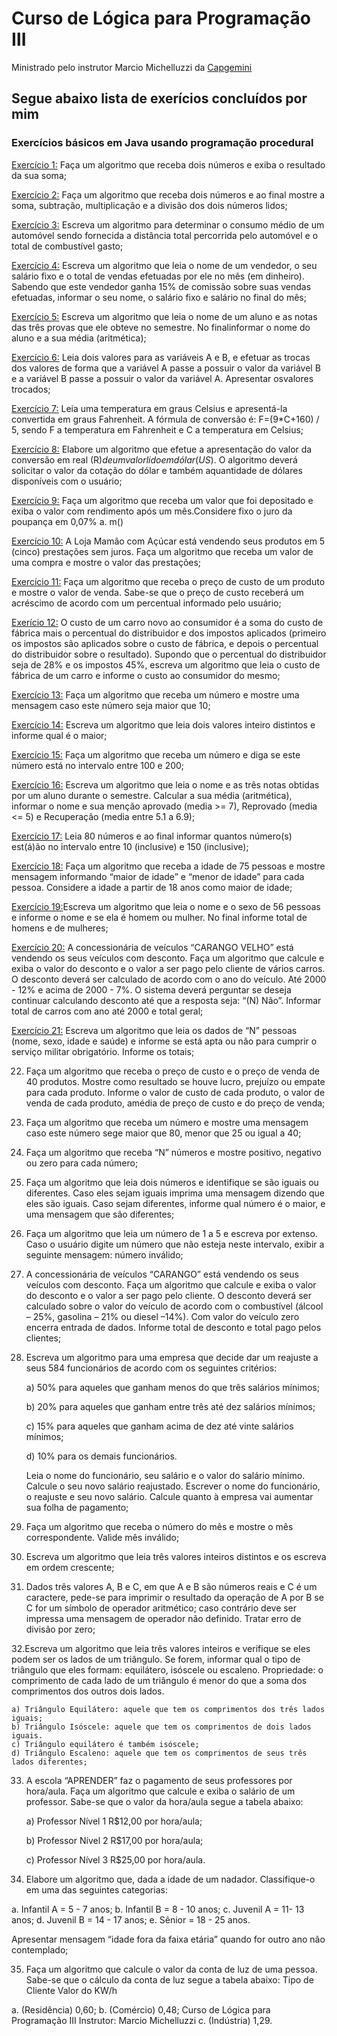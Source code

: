 # Curso de Lógica para Programação Ⅲ


Ministrado pelo instrutor Marcio Michelluzzi da [Capgemini](http://capgeminischool.brazilsouth.cloudapp.azure.com/)

## Segue abaixo lista de exerícios concluídos por mim

### Exercícios básicos em Java usando programação procedural

[Exercício 1:](https://github.com/kennedyvitorino/ExerciciosResolvidos_Capgemini_Java/blob/master/Exercicio1/app/src/main/java/exercicio1/Program.java) Faça um algoritmo que receba dois números e exiba o resultado da sua soma;

[Exercício 2:](https://github.com/kennedyvitorino/ExerciciosResolvidos_Capgemini_Java/blob/master/Exercicio2/app/src/main/java/exercicio2/Program.java) Faça um algoritmo que receba dois números e ao final mostre a soma, subtração, multiplicação e a divisão dos dois números lidos;

[Exercício 3:](https://github.com/kennedyvitorino/ExerciciosResolvidos_Capgemini_Java/blob/master/Exercicio3/app/src/main/java/exercicio3/Program.java) Escreva um algoritmo para determinar o consumo médio de um automóvel sendo fornecida a distância total percorrida pelo automóvel e o total de combustível gasto;

[Exercício 4:](https://github.com/kennedyvitorino/ExerciciosResolvidos_Capgemini_Java/blob/master/Exercicio4/app/src/main/java/exercicio4/Program.java) Escreva um algoritmo que leia o nome de um vendedor, o seu salário fixo e o total de vendas efetuadas por ele no mês (em dinheiro). Sabendo que este vendedor ganha 15% de comissão sobre suas vendas efetuadas, informar o seu nome, o salário fixo e salário no final do mês;

[Exercício 5:](https://github.com/kennedyvitorino/ExerciciosResolvidos_Capgemini_Java/blob/master/Exercicio5/app/src/main/java/exercicio5/Program.java) Escreva um algoritmo que leia o nome de um aluno e as notas das três provas que ele obteve no semestre. No finalinformar o nome do aluno e a sua média (aritmética);

[Exercício 6:](https://github.com/kennedyvitorino/ExerciciosResolvidos_Capgemini_Java/blob/master/Exercicio6/app/src/main/java/exercicio6/Program.java) Leia dois valores para as variáveis A e B, e efetuar as trocas dos valores de forma que a variável A passe a possuir o valor da variável B e a variável B passe a possuir o valor da variável A. Apresentar osvalores trocados;

[Exercício 7:](https://github.com/kennedyvitorino/ExerciciosResolvidos_Capgemini_Java/blob/master/Exercicio7/app/src/main/java/exercicio7/Program.java) Leia uma temperatura em graus Celsius e apresentá-la convertida em graus Fahrenheit. A fórmula de conversão é: F=(9*C+160) / 5, sendo F a temperatura em Fahrenheit e C a temperatura em Celsius;

[Exercício 8:](https://github.com/kennedyvitorino/ExerciciosResolvidos_Capgemini_Java/blob/master/Exercicio8/app/src/main/java/exercicio8/Program.java) Elabore um algoritmo que efetue a apresentação do valor da conversão em real (R$) de um valor lido em dólar (US$). O algoritmo deverá solicitar o valor da cotação do dólar e também aquantidade de dólares disponíveis com o usuário;

[Exercício 9:](https://github.com/kennedyvitorino/ExerciciosResolvidos_Capgemini_Java/blob/master/Exercicio9/app/src/main/java/exercicio9/Program.java) Faça um algoritmo que receba um valor que foi depositado e exiba o valor com rendimento após um mês.Considere fixo o juro da poupança em 0,07% a. m()

[Exercício 10:](https://github.com/kennedyvitorino/ExerciciosResolvidos_Capgemini_Java/blob/master/Exercicio10/app/src/main/java/exercicio10/Program.java) A Loja Mamão com Açúcar está vendendo seus produtos em 5 (cinco) prestações sem juros. Faça um algoritmo que receba um valor de uma compra e mostre o valor das prestações;

[Exercício 11:](https://github.com/kennedyvitorino/ExerciciosResolvidos_Capgemini_Java/blob/master/Exercicio11/app/src/main/java/exercicio11/Program.java) Faça um algoritmo que receba o preço de custo de um produto e mostre o valor de venda. Sabe-se que o preço de custo receberá um acréscimo de acordo com um percentual informado pelo usuário;

[Exerício 12:](https://github.com/kennedyvitorino/ExerciciosResolvidos_Capgemini_Java/blob/master/Exercicio12/app/src/main/java/exercicio12/Program.java) O custo de um carro novo ao consumidor é a soma do custo de fábrica mais o percentual do distribuidor e dos impostos aplicados (primeiro os impostos são aplicados sobre o custo de fábrica, e depois o percentual do distribuidor sobre o resultado). Supondo que o percentual do distribuidor seja de 28% e os impostos 45%, escreva um algoritmo que leia o custo de fábrica de um carro e informe o custo ao consumidor do mesmo;

[Exercício 13:](https://github.com/kennedyvitorino/ExerciciosResolvidos_Capgemini_Java/blob/master/Exercicio13/app/src/main/java/exercicio13/App.java) Faça um algoritmo que receba um número e mostre uma mensagem caso este número seja maior que 10;

[Exercício 14:](https://github.com/kennedyvitorino/ExerciciosResolvidos_Capgemini_Java/blob/master/Exercicio14/app/src/main/java/exercicio14/Program.java) Escreva um algoritmo que leia dois valores inteiro distintos e informe qual é o maior;

[Exercício 15:](https://github.com/kennedyvitorino/ExerciciosResolvidos_Capgemini_Java/blob/master/Exercicio15/app/src/main/java/exercicio15/Program.java) Faça um algoritmo que receba um número e diga se este número está no intervalo entre 100 e 200;

[Exercício 16:](https://github.com/kennedyvitorino/ExerciciosResolvidos_Capgemini_Java/blob/master/Exercicio16/app/src/main/java/exercicio16/Program.java) Escreva um algoritmo que leia o nome e as três notas obtidas por um aluno durante o semestre. Calcular a sua média (aritmética), informar o nome e sua menção aprovado (media >= 7), Reprovado (media <= 5) e Recuperação (media entre 5.1 a 6.9);

[Exercício 17:](https://github.com/kennedyvitorino/ExerciciosResolvidos_Capgemini_Java/blob/master/Exercicio17/app/src/main/java/exercicio17/Program.java) Leia 80 números e ao final informar quantos número(s) est(á)ão no intervalo entre 10 (inclusive) e 150 (inclusive);

[Exercício 18:](https://github.com/kennedyvitorino/ExerciciosResolvidos_Capgemini_Java/blob/master/Exercicio18/app/src/main/java/exercicio18/Program.java) Faça um algoritmo que receba a idade de 75 pessoas e mostre mensagem informando “maior de idade” e “menor de idade” para cada pessoa. Considere a idade a partir de 18 anos como maior de idade;

[Exercício 19:]()Escreva um algoritmo que leia o nome e o sexo de 56 pessoas e informe o nome e se ela é homem ou mulher. No final informe total de homens e de mulheres;

[Exercício 20:](https://github.com/kennedyvitorino/ExerciciosResolvidos_Capgemini_Java/blob/master/Exercicio20/app/src/main/java/exercicio20/Main.java) A concessionária de veículos “CARANGO VELHO” está vendendo os seus veículos com desconto. Faça um algoritmo que calcule e exiba o valor do desconto e o valor a ser pago pelo cliente de vários carros. O desconto deverá ser calculado de acordo com o ano do veículo. Até 2000 - 12% e acima de 2000 - 7%. O sistema deverá perguntar se deseja continuar calculando desconto até que a resposta seja: “(N) Não”. Informar total de carros com ano até 2000 e total geral;

[Exercício 21:](https://github.com/kennedyvitorino/ExerciciosResolvidos_Capgemini_Java/blob/master/Exercicio21/app/src/main/java/exercicio21/Program.java) Escreva um algoritmo que leia os dados de “N” pessoas (nome, sexo, idade e saúde) e informe se está apta ou não para cumprir o serviço militar obrigatório. Informe os totais;

22. Faça um algoritmo que receba o preço de custo e o preço de venda de 40 produtos. Mostre como resultado se houve lucro, prejuízo ou empate para cada produto. Informe o valor de custo de cada produto, o valor de venda de cada produto, amédia de preço de custo e do preço de venda;

23. Faça um algoritmo que receba um número e mostre uma mensagem caso este número sege maior que 80, menor que 25 ou igual a 40;

24. Faça um algoritmo que receba “N” números e mostre positivo, negativo ou zero para cada número;

25. Faça um algoritmo que leia dois números e identifique se são iguais ou diferentes. Caso eles sejam iguais imprima uma mensagem dizendo que eles são iguais. Caso sejam diferentes, informe qual número é o maior, e uma mensagem que são diferentes;

26. Faça um algoritmo que leia um número de 1 a 5 e escreva por extenso. Caso o usuário digite um número que não esteja neste intervalo, exibir a seguinte mensagem: número inválido;

27. A concessionária de veículos “CARANGO” está vendendo os seus veículos com desconto. Faça um algoritmo que calcule e exiba o valor do desconto e o valor a ser pago pelo cliente. O desconto deverá ser calculado sobre o valor do veículo de acordo com o combustível (álcool – 25%, gasolina – 21% ou diesel –14%). Com valor do veículo zero encerra entrada de dados. Informe total de desconto e total pago pelos clientes;

28. Escreva um algoritmo para uma empresa que decide dar um reajuste a seus 584 funcionários de acordo com os seguintes critérios:

    a) 50% para aqueles que ganham menos do que três salários mínimos;

    b) 20% para aqueles que ganham entre três até dez salários mínimos;

    c) 15% para aqueles que ganham acima de dez até vinte salários mínimos;

    d) 10% para os demais funcionários.

    Leia o nome do funcionário, seu salário e o valor do salário mínimo. Calcule o seu novo salário reajustado. Escrever o nome do funcionário, o reajuste e seu novo salário. Calcule quanto à empresa vai aumentar sua folha de pagamento;

29. Faça um algoritmo que receba o número do mês e mostre o mês correspondente. Valide mês inválido;

30. Escreva um algoritmo que leia três valores inteiros distintos e os escreva em ordem crescente;

31. Dados três valores A, B e C, em que A e B são números reais e C é um caractere, pede-se para imprimir o resultado da operação de A por B se C for um símbolo de operador aritmético; caso contrário deve ser impressa uma mensagem de operador não definido. Tratar erro de divisão por zero;

32.Escreva um algoritmo que leia três valores inteiros e verifique se eles podem ser os lados de um triângulo. Se forem, informar qual o tipo de triângulo que eles formam: equilátero, isóscele ou escaleno. Propriedade: o comprimento de cada lado de um triângulo é menor do que a soma dos comprimentos dos outros dois lados.

    a) Triângulo Equilátero: aquele que tem os comprimentos dos três lados iguais;
    b) Triângulo Isóscele: aquele que tem os comprimentos de dois lados iguais.
    c) Triângulo equilátero é também isóscele;
    d) Triângulo Escaleno: aquele que tem os comprimentos de seus três lados diferentes;

33. A escola “APRENDER” faz o pagamento de seus professores por hora/aula. Faça um algoritmo que calcule e exiba o salário de um professor. Sabe-se que o valor da hora/aula segue a tabela abaixo:

    a) Professor Nível 1 R$12,00 por hora/aula;

    b) Professor Nível 2 R$17,00 por hora/aula;

    c) Professor Nível 3 R$25,00 por hora/aula.

34. Elabore um algoritmo que, dada a idade de um nadador. Classifique-o em uma das seguintes categorias:

a. Infantil A = 5 - 7 anos;
b. Infantil B = 8 - 10 anos;
c. Juvenil A = 11- 13 anos;
d. Juvenil B = 14 - 17 anos;
e. Sênior = 18 - 25 anos.

Apresentar mensagem “idade fora da faixa etária” quando for outro ano não contemplado;

35. Faça um algoritmo que calcule o valor da conta de luz de uma pessoa. Sabe-se que o cálculo da conta de luz segue a tabela abaixo:
Tipo de Cliente Valor do KW/h

a. (Residência) 0,60;
b. (Comércio) 0,48;
Curso de Lógica para Programação III
Instrutor: Marcio Michelluzzi
c. (Indústria) 1,29.
